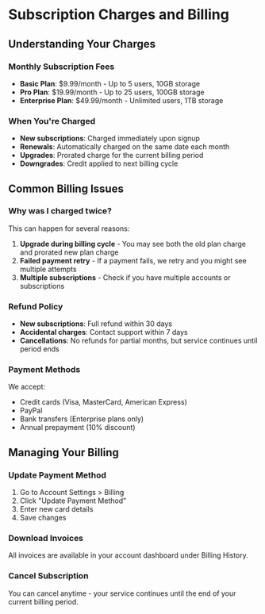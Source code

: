 # Subscription Charges and Billing

## Understanding Your Charges

### Monthly Subscription Fees
- **Basic Plan**: $9.99/month - Up to 5 users, 10GB storage
- **Pro Plan**: $19.99/month - Up to 25 users, 100GB storage  
- **Enterprise Plan**: $49.99/month - Unlimited users, 1TB storage

### When You're Charged
- **New subscriptions**: Charged immediately upon signup
- **Renewals**: Automatically charged on the same date each month
- **Upgrades**: Prorated charge for the current billing period
- **Downgrades**: Credit applied to next billing cycle

## Common Billing Issues

### Why was I charged twice?
This can happen for several reasons:
1. **Upgrade during billing cycle** - You may see both the old plan charge and prorated new plan charge
2. **Failed payment retry** - If a payment fails, we retry and you might see multiple attempts
3. **Multiple subscriptions** - Check if you have multiple accounts or subscriptions

### Refund Policy
- **New subscriptions**: Full refund within 30 days
- **Accidental charges**: Contact support within 7 days
- **Cancellations**: No refunds for partial months, but service continues until period ends

### Payment Methods
We accept:
- Credit cards (Visa, MasterCard, American Express)
- PayPal
- Bank transfers (Enterprise plans only)
- Annual prepayment (10% discount)

## Managing Your Billing

### Update Payment Method
1. Go to Account Settings > Billing
2. Click "Update Payment Method"
3. Enter new card details
4. Save changes

### Download Invoices
All invoices are available in your account dashboard under Billing History.

### Cancel Subscription
You can cancel anytime - your service continues until the end of your current billing period. 